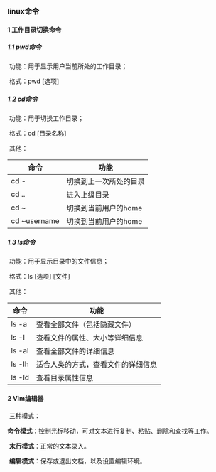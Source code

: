 ### linux命令 

#### 1 工作目录切换命令

##### 1.1 pwd命令

​		功能：用于显示用户当前所处的工作目录；

​		格式：pwd [选项]

##### 1.2 cd命令

​		功能：用于切换工作目录；

​		格式：cd [目录名称]

​		其他：

| 命令         | 功能                   |
| ------------ | ---------------------- |
| cd -         | 切换到上一次所处的目录 |
| cd ..        | 进入上级目录           |
| cd ~         | 切换到当前用户的home   |
| cd ~username | 切换到当前用户的home   |

##### 1.3 ls命令

​		功能：用于显示目录中的文件信息；

​		格式：ls [选项] [文件]

​		其他：

| 命令   | 功能                               |
| ------ | ---------------------------------- |
| ls -a  | 查看全部文件（包括隐藏文件）       |
| ls -l  | 查看文件的属性、大小等详细信息     |
| ls -al | 查看全部文件的详细信息             |
| ls -lh | 适合人类的方式，查看文件的详细信息 |
| ls -ld | 查看目录属性信息                   |













#### 2 Vim编辑器

​		三种模式：

​		**命令模式**：控制光标移动，可对文本进行复制、粘贴、删除和查找等工作。

​		**末行模式**：正常的文本录入。

​		**编辑模式**：保存或退出文档，以及设置编辑环境。

​		























































































